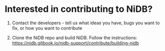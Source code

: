 # Interested in contributing to NiDB?

1) Contact the developers - tell us what ideas you have, bugs you want to fix, or how you want to contribute

2) Clone the NiDB repo and build NiDB. Follow the instructions: https://nidb.gitbook.io/nidb-support/contribute/building-nidb
